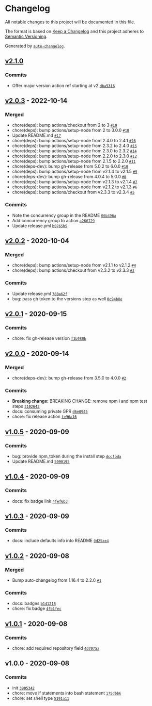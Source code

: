 # Changelog

All notable changes to this project will be documented in this file.

The format is based on [Keep a Changelog](https://keepachangelog.com/en/1.0.0/)
and this project adheres to [Semantic Versioning](https://semver.org/spec/v2.0.0.html).

Generated by [`auto-changelog`](https://github.com/CookPete/auto-changelog).

## [v2.1.0](https://github.com/bcomnes/npm-bump/compare/v2.0.3...v2.1.0)

### Commits

- Offer major version action ref starting at v2 [`dba5316`](https://github.com/bcomnes/npm-bump/commit/dba5316b4bbb49a932c3334d04a6bbb990703a37)

## [v2.0.3](https://github.com/bcomnes/npm-bump/compare/v2.0.2...v2.0.3) - 2022-10-14

### Merged

- chore(deps): bump actions/checkout from 2 to 3 [`#19`](https://github.com/bcomnes/npm-bump/pull/19)
- chore(deps): bump actions/setup-node from 2 to 3.0.0 [`#18`](https://github.com/bcomnes/npm-bump/pull/18)
- Update README.md [`#17`](https://github.com/bcomnes/npm-bump/pull/17)
- chore(deps): bump actions/setup-node from 2.4.0 to 2.4.1 [`#16`](https://github.com/bcomnes/npm-bump/pull/16)
- chore(deps): bump actions/setup-node from 2.3.2 to 2.4.0 [`#15`](https://github.com/bcomnes/npm-bump/pull/15)
- chore(deps): bump actions/setup-node from 2.3.0 to 2.3.2 [`#14`](https://github.com/bcomnes/npm-bump/pull/14)
- chore(deps): bump actions/setup-node from 2.2.0 to 2.3.0 [`#12`](https://github.com/bcomnes/npm-bump/pull/12)
- chore(deps): bump actions/setup-node from 2.1.5 to 2.2.0 [`#11`](https://github.com/bcomnes/npm-bump/pull/11)
- chore(deps-dev): bump gh-release from 5.0.2 to 6.0.0 [`#10`](https://github.com/bcomnes/npm-bump/pull/10)
- chore(deps): bump actions/setup-node from v2.1.4 to v2.1.5 [`#9`](https://github.com/bcomnes/npm-bump/pull/9)
- chore(deps-dev): bump gh-release from 4.0.4 to 5.0.0 [`#8`](https://github.com/bcomnes/npm-bump/pull/8)
- chore(deps): bump actions/setup-node from v2.1.3 to v2.1.4 [`#7`](https://github.com/bcomnes/npm-bump/pull/7)
- chore(deps): bump actions/setup-node from v2.1.2 to v2.1.3 [`#6`](https://github.com/bcomnes/npm-bump/pull/6)
- chore(deps): bump actions/checkout from v2.3.3 to v2.3.4 [`#5`](https://github.com/bcomnes/npm-bump/pull/5)

### Commits

- Note the concurrency group in the README [`06b496a`](https://github.com/bcomnes/npm-bump/commit/06b496a6bfdb3dc77a26b937175a5aa57dbac9bf)
- Add concurrency group to action [`a260729`](https://github.com/bcomnes/npm-bump/commit/a26072953b48073367e01cae7d58da5d989d34da)
- Update release.yml [`b0765b5`](https://github.com/bcomnes/npm-bump/commit/b0765b5bf1dee37cc117b3c15dae8283523883d2)

## [v2.0.2](https://github.com/bcomnes/npm-bump/compare/v2.0.1...v2.0.2) - 2020-10-04

### Merged

- chore(deps): bump actions/setup-node from v2.1.1 to v2.1.2 [`#4`](https://github.com/bcomnes/npm-bump/pull/4)
- chore(deps): bump actions/checkout from v2.3.2 to v2.3.3 [`#3`](https://github.com/bcomnes/npm-bump/pull/3)

### Commits

- Update release.yml [`788a62f`](https://github.com/bcomnes/npm-bump/commit/788a62f3aa99f5e0c58525ff185eafd86294fd4b)
- bug: pass gh token to the versions step as well [`0c94b8e`](https://github.com/bcomnes/npm-bump/commit/0c94b8eb330c6cd69f38dc6bb3581aea5e511143)

## [v2.0.1](https://github.com/bcomnes/npm-bump/compare/v2.0.0...v2.0.1) - 2020-09-15

### Commits

- chore: fix gh-release version [`f1b988b`](https://github.com/bcomnes/npm-bump/commit/f1b988b6ae77c83cbc7c49fa5bafe6c4868ed006)

## [v2.0.0](https://github.com/bcomnes/npm-bump/compare/v1.0.5...v2.0.0) - 2020-09-14

### Merged

- chore(deps-dev): bump gh-release from 3.5.0 to 4.0.0 [`#2`](https://github.com/bcomnes/npm-bump/pull/2)

### Commits

- **Breaking change:** BREAKING CHANGE: remove npm i and npm test steps [`2102642`](https://github.com/bcomnes/npm-bump/commit/21026423347695262b8af5ef4054345ee2e0fb5e)
- docs: consuming private GPR [`d6e0945`](https://github.com/bcomnes/npm-bump/commit/d6e0945b9f2b7289fca6eb4abcf5794025d39451)
- chore: fix release action [`fe96a16`](https://github.com/bcomnes/npm-bump/commit/fe96a16eaea5cfc5ef65f543d3c001fd9157993a)

## [v1.0.5](https://github.com/bcomnes/npm-bump/compare/v1.0.4...v1.0.5) - 2020-09-09

### Commits

- bug: provide npm_token during the install step [`dccfbda`](https://github.com/bcomnes/npm-bump/commit/dccfbda735e06d98e35fab91f1279190504b8328)
- Update README.md [`5090195`](https://github.com/bcomnes/npm-bump/commit/5090195ba2a36cf68ff272ef02c51c080393f9b1)

## [v1.0.4](https://github.com/bcomnes/npm-bump/compare/v1.0.3...v1.0.4) - 2020-09-09

### Commits

- docs: fix badge link [`4fef6b3`](https://github.com/bcomnes/npm-bump/commit/4fef6b30e4791ef41cf2d3540f65e9597358471d)

## [v1.0.3](https://github.com/bcomnes/npm-bump/compare/v1.0.2...v1.0.3) - 2020-09-09

### Commits

- docs: include defaults info into README [`0d25ae4`](https://github.com/bcomnes/npm-bump/commit/0d25ae43dcdcbdf2c134a8c4a1818b2847879216)

## [v1.0.2](https://github.com/bcomnes/npm-bump/compare/v1.0.1...v1.0.2) - 2020-09-08

### Merged

- Bump auto-changelog from 1.16.4 to 2.2.0 [`#1`](https://github.com/bcomnes/npm-bump/pull/1)

### Commits

- docs: badges [`b141218`](https://github.com/bcomnes/npm-bump/commit/b1412181af94500c772859cda6ecadca9ae4baab)
- chore: fix badge [`4fb1fec`](https://github.com/bcomnes/npm-bump/commit/4fb1fecab097c7e050a1dc7b826662ab2ac0c46e)

## [v1.0.1](https://github.com/bcomnes/npm-bump/compare/v1.0.0...v1.0.1) - 2020-09-08

### Commits

- chore: add required repository field [`4d7075a`](https://github.com/bcomnes/npm-bump/commit/4d7075ab25d5798513d4eb65e9def8978bdc605f)

## v1.0.0 - 2020-09-08

### Commits

- init [`3905342`](https://github.com/bcomnes/npm-bump/commit/39053420b58fcdefd0f9cca51a516d859a850590)
- chore: move if statements into bash statement [`175dbb6`](https://github.com/bcomnes/npm-bump/commit/175dbb608333c23de56a6479f3382e1c08ecf7e7)
- chore: set shell type [`5191a11`](https://github.com/bcomnes/npm-bump/commit/5191a11fa686e5ff04a5b808b58b86992dd46e95)
